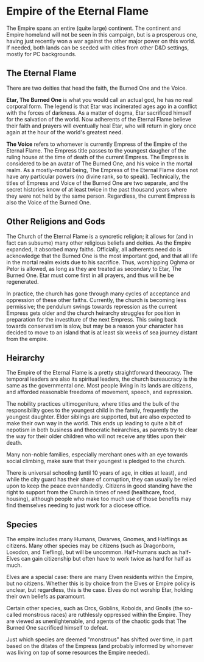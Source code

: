 # Empire of the Eternal Flame

The Empire spans an entire (quite large) continent. The continent and Empire homeland will not be seen in this campaign, but is a prosperous one, having just recently won a war against the other major power on this world. If needed, both lands can be seeded with cities from other D&D settings, mostly for PC backgrounds.

## The Eternal Flame

There are two deities that head the faith, the Burned One and the Voice.

**Etar, The Burned One** is what you would call an actual god, he has no real corporal form. The legend is that Etar was incinerated ages ago in a conflict with the forces of darkness. As a matter of dogma, Etar sacrificed himself for the salvation of the world. Now adherents of the Eternal Flame believe their faith and prayers will eventually heal Etar, who will return in glory once again at the hour of the world's greatest need.

**The Voice** refers to whomever is currently Empress of the Empire of the Eternal Flame. The Empress title passes to the youngest daugher of the ruling house at the time of death of the current Empress. The Empress is considered to be an avatar of The Burned One, and his voice in the mortal realm. As a mostly-mortal being, The Empress of the Eternal Flame does not have any particular powers (no divine rank, so to speak). Technically, the titles of Empress and Voice of the Burned One are two separate, and the secret histories know of at least twice in the past thousand years where they were not held by the same person. Regardless, the current Empress is also the Voice of the Burned One.

## Other Religions and Gods

The Church of the Eternal Flame is a syncretic religion; it allows for (and in fact can subsume) many other religious beliefs and deities. As the Empire expanded, it absorbed many faiths. Officially, all adherents need do is acknowledge that the Burned One is the most important god, and that all life in the mortal realm exists due to his sacrifice. Thus, worshipping Oghma or Pelor is allowed, as long as they are treated as secondary to Etar, The Burned One. Etar must come first in all prayers, and thus will he be regenerated.

In practice, the church has gone through many cycles of acceptance and oppression of these other faiths. Currently, the church is becoming less permissive; the pendulum swings towards repression as the current Empress gets older and the church heirarchy struggles for position in preparation for the investiture of the next Empress. This swing back towards conservatism is slow, but may be a reason your character has decided to move to an island that is at least six weeks of sea journey distant from the empire.

## Heirarchy

The Empire of the Eternal Flame is a pretty straightforward theocracy. The temporal leaders are also its spiritual leaders, the church bureaucracy is the same as the governmental one. Most people living in its lands are citizens, and afforded reasonable freedoms of movement, speech, and expression.

The nobility practices ultimogeniture, where titles and the bulk of the responsibility goes to the youngest child in the family, frequently the youngest daughter. Elder siblings are supported, but are also expected to make their own way in the world. This ends up leading to quite a bit of nepotism in both business and theocratic heirarchies, as parents try to clear the way for their older children who will not receive any titles upon their death.

Many non-noble families, especially merchant ones with an eye towards social climbing, make sure that their youngest is pledged to the church. 

There is universal schooling (until 10 years of age, in cities at least), and while the city guard has their share of corruption, they can usually be relied upon to keep the peace evenhandedly. Citizens in good standing have the right to support from the Church in times of need (healthcare, food, housing), although people who make too much use of those benefits may find themselves needing to just work for a diocese office.

## Species

The empire includes many Humans, Dwarves, Gnomes, and Halflings as citizens. Many other species may be citizens (such as Dragonborn, Loxodon, and Tiefling), but will be uncommon. Half-humans such as half-Elves can gain citizenship but often have to work twice as hard for half as much.

Elves are a special case: there are many Elven residents within the Empire, but no citizens. Whether this is by choice from the Elves or Empire policy is unclear, but regardless, this is the case. Elves do not worship Etar, holding their own beliefs as paramount. 

Certain other species, such as Orcs, Goblins, Kobolds, and Gnolls (the so-called monstrous races) are ruthlessly oppressed within the Empire. They are viewed as unenlightenable, and agents of the chaotic gods that The Burned One sacrificed himself to defeat.

Just which species are deemed "monstrous" has shifted over time, in part based on the ditates of the Empress (and probably informed by whomever was living on top of some resources the Empire needed).

